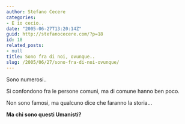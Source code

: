 ```yaml
---
author: Stefano Cecere
categories:
- E io cecio..
date: "2005-06-27T13:20:14Z"
guid: http://stefanocecere.com/?p=18
id: 18
related_posts:
- null
title: Sono fra di noi, ovunque..
slug: /2005/06/27/sono-fra-di-noi-ovunque/
---
```


Sono numerosi..

Si confondono fra le persone comuni, ma di comune hanno ben poco.

Non sono famosi, ma qualcuno dice che faranno la storia…

**Ma chi sono questi Umanisti?**